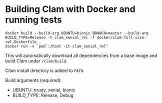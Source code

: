 # Building Clam with Docker and running tests

```shell
docker build --build-arg UBUNTU=bionic BRANCH=master --build-arg BUILD_TYPE=Release -t clam_xenial_rel -f docker/clam-full-size-rel.Dockerfile .
docker run -v `pwd`:/host -it clam_xenial_rel"
```

This will automatically download all dependencies from a base image
and build Clam under `/clam/build`.

Clam install directory is added to `PATH`.

Build arguments (required):
- UBUNTU: trusty, xenial, bionic
- BUILD_TYPE: Release, Debug

